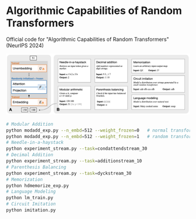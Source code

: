 # Algorithmic Capabilities of Random Transformers

Official code for "Algorithmic Capabilities of Random Transformers" (NeurIPS 2024)

![Teaser](teaser.png)


```bash
# Modular Addition
python modadd_exp.py --n_embd=512 --weight_frozen=0   # normal transformer
python modadd_exp.py --n_embd=512 --weight_frozen=1   # random transformer
# Needle-in-a-haystack
python experiment_stream.py --task=condattendstream_30
# Decimal Addition
python experiment_stream.py --task=additionstream_10
# Parenthesis Balancing
python experiment_stream.py --task=dyckstream_30
# Memorization
python hdmemorize_exp.py
# Language Modeling
python lm_train.py
# Circuit Imitation
python imitation.py
```